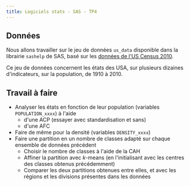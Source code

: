 ```yaml
---
title: Logiciels stats - SAS - TP4
---
```


## Données

Nous allons travailler sur le jeu de données `us_data` disponible dans la librairie `sashelp` de SAS, basé sur les [données de l'US Census 2010](http://www.census.gov/2010census/data/).

Ce jeu de données concernent les états des USA, sur plusieurs dizaines d'indicateurs, sur la population, de 1910 à 2010.

## Travail à faire

- Analyser les états en fonction de leur population (variables `POPULATION_xxxx`) à l'aide 
	- d'une ACP (essayer avec standardisation et sans) 
	- d'une AFC
- Faire de même pour la densité (variables `DENSITY_xxxx`)
- Faire une partition en un nombre de classes adapté sur chaque ensemble de données précédent
	- Choisir le nombre de classes à l'aide de la CAH
	- Affiner la partition avec $k$-means (en l'initialisant avec les centres des classes obtenus précédemment)
	- Comparer les deux partitions obtenues entre elles, et avec les régions et les divisions présentes dans les données